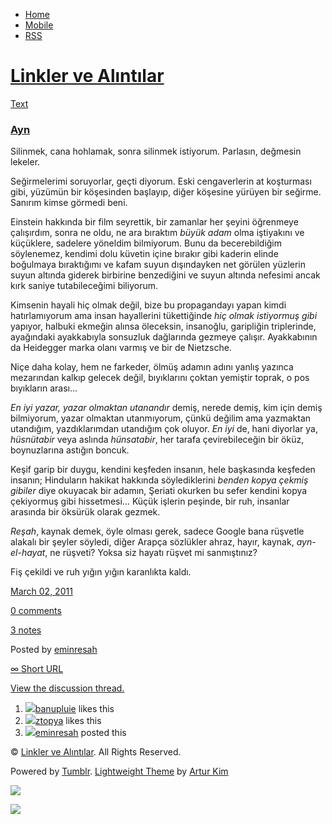 -   [Home](/)
-   [Mobile](/mobile)
-   [RSS](http://eminresah.tumblr.com/rss)

[Linkler ve Alıntılar](/)
=========================

[Text](http://eminresah.tumblr.com/post/3589660353/ayn)

### [Ayn](http://eminresah.tumblr.com/post/3589660353/ayn)

Silinmek, cana hohlamak, sonra silinmek istiyorum. Parlasın, değmesin
lekeler.

Seğirmelerimi soruyorlar, geçti diyorum. Eski cengaverlerin at
koşturması gibi, yüzümün bir köşesinden başlayıp, diğer köşesine yürüyen
bir seğirme. Sanırım kimse görmedi beni.

Einstein hakkında bir film seyrettik, bir zamanlar her şeyini öğrenmeye
çalışırdım, sonra ne oldu, ne ara bıraktım *büyük adam* olma iştiyakını
ve küçüklere, sadelere yöneldim bilmiyorum. Bunu da becerebildiğim
söylenemez, kendimi dolu küvetin içine bırakır gibi kaderin elinde
boğulmaya bıraktığımı ve kafam suyun dışındayken net görülen yüzlerin
suyun altında giderek birbirine benzediğini ve suyun altında nefesimi
ancak kırk saniye tutabileceğimi biliyorum.

Kimsenin hayali hiç olmak değil, bize bu propagandayı yapan kimdi
hatırlamıyorum ama insan hayallerini tükettiğinde *hiç olmak istiyormuş
gibi* yapıyor, halbuki ekmeğin alınsa öleceksin, insanoğlu, garipliğin
triplerinde, ayağındaki ayakkabıyla sonsuzluk dağlarında gezmeye
çalışır. Ayakkabının da Heidegger marka olanı varmış ve bir de
Nietzsche.

Niçe daha kolay, hem ne farkeder, ölmüş adamın adını yanlış yazınca
mezarından kalkıp gelecek değil, bıyıklarını çoktan yemiştir toprak, o
pos bıyıkların arası…

*En iyi yazar, yazar olmaktan utanandır* demiş, nerede demiş, kim için
demiş bilmiyorum, yazar olmaktan utanmıyorum, çünkü değilim ama
yazmaktan utandığım, yazdıklarımdan utandığım çok oluyor. *En iyi* de,
hani diyorlar ya, *hüsnütabir* veya aslında *hünsatabir*, her tarafa
çevirebileceğin bir öküz, boynuzlarına astığın boncuk.

Keşif garip bir duygu, kendini keşfeden insanın, hele başkasında
keşfeden insanın; Hinduların hakikat hakkında söylediklerini *benden
kopya çekmiş gibiler* diye okuyacak bir adamın, Şeriati okurken bu sefer
kendini kopya çekiyormuş gibi hissetmesi… Küçük işlerin peşinde, bir
ruh, insanlar arasında bir öksürük olarak gezmek.

*Reşah*, kaynak demek, öyle olması gerek, sadece Google bana rüşvetle
alakalı bir şeyler söyledi, diğer Arapça sözlükler ahraz, hayır, kaynak,
*ayn-el-hayat*, ne rüşveti? Yoksa siz hayatı rüşvet mi sanmıştınız?

Fiş çekildi ve ruh yığın yığın karanlıkta kaldı.

[March 02, 2011](http://eminresah.tumblr.com/post/3589660353/ayn)

[0
comments](http://eminresah.tumblr.com/post/3589660353/ayn#disqus_thread)

[3 notes](http://eminresah.tumblr.com/post/3589660353/ayn#notes)

Posted by [eminresah](http://eminresah.tumblr.com/)

[∞ Short URL](http://tmblr.co/ZWS1Oy3LzTx1)

[View the discussion thread.](http://erblog.disqus.com/?url=ref)

1.  [![](http://33.media.tumblr.com/avatar_36dfba2b4338_16.png)](http://banupluie.tumblr.com/ "whatsoever ")[banupluie](http://banupluie.tumblr.com/ "whatsoever")
    likes this
2.  [![](http://38.media.tumblr.com/avatar_17d7756f7f8f_16.png)](http://ztopya.tumblr.com/ "aglea ")[ztopya](http://ztopya.tumblr.com/ "aglea")
    likes this
3.  [![](http://38.media.tumblr.com/avatar_06c8562d8d9e_16.png)](http://eminresah.tumblr.com/ "Linkler ve Alıntılar")[eminresah](http://eminresah.tumblr.com/ "Linkler ve Alıntılar")
    posted this

© [Linkler ve Alıntılar](/). All Rights Reserved.

Powered by [Tumblr](http://tumblr.com). [Lightweight
Theme](http://www.tumblr.com/theme/10820) by [Artur
Kim](http://arturkim.com)

![](https://px.srvcs.tumblr.com/impixu?T=1434918880&J=eyJ0eXBlIjoidXJsIiwidXJsIjoiaHR0cDpcL1wvZW1pbnJlc2FoLnR1bWJsci5jb21cL3Bvc3RcLzM1ODk2NjAzNTNcL2F5biIsInJlcXR5cGUiOjAsInJvdXRlIjoiXC9wb3N0XC86aWRcLzpzdW1tYXJ5Iiwibm9zY3JpcHQiOjF9&U=PIAAFLJIMB&K=3f368652800cb5e4787428588cf09d7b10b2387dc90fb067712d37c872be0d8b&R=)

![](https://px.srvcs.tumblr.com/impixu?T=1434918880&J=eyJ0eXBlIjoicG9zdCIsInVybCI6Imh0dHA6XC9cL2VtaW5yZXNhaC50dW1ibHIuY29tXC9wb3N0XC8zNTg5NjYwMzUzXC9heW4iLCJyZXF0eXBlIjowLCJyb3V0ZSI6IlwvcG9zdFwvOmlkXC86c3VtbWFyeSIsInBvc3RzIjpbeyJwb3N0aWQiOiIzNTg5NjYwMzUzIiwiYmxvZ2lkIjoiMzY0ODAyOCIsInNvdXJjZSI6MzN9XSwibm9zY3JpcHQiOjF9&U=GEAALKMIND&K=ccfdfbfa2ce910a51b8ab38cca152a1e9375722618515b6d16dcfed9a4b87c4d&R=)

